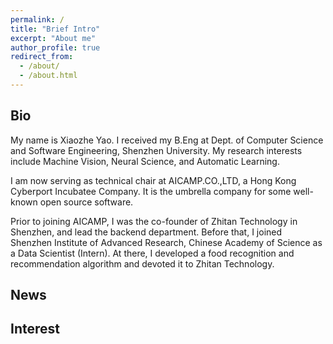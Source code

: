 ```yaml
---
permalink: /
title: "Brief Intro"
excerpt: "About me"
author_profile: true
redirect_from: 
  - /about/
  - /about.html
---
```


## Bio

My name is Xiaozhe Yao. I received my B.Eng at Dept. of Computer Science and Software Engineering, Shenzhen University. My research interests include Machine Vision, Neural Science, and Automatic Learning.

I am now serving as technical chair at AICAMP.CO.,LTD, a Hong Kong Cyberport Incubatee Company. It is the umbrella company for some well-known open source software.

Prior to joining AICAMP, I was the co-founder of Zhitan Technology in Shenzhen, and lead the backend department. Before that, I joined Shenzhen Institute of Advanced Research, Chinese Academy of Science as a Data Scientist (Intern). At there, I developed a food recognition and recommendation algorithm and devoted it to Zhitan Technology.

## News

## Interest